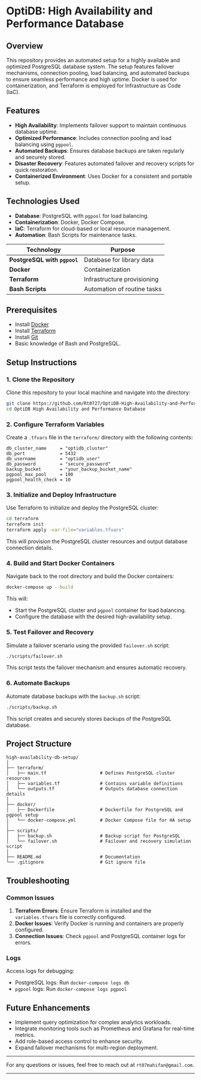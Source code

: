 # OptiDB: High Availability and Performance Database

## Overview  
This repository provides an automated setup for a highly available and optimized PostgreSQL database system. The setup features failover mechanisms, connection pooling, load balancing, and automated backups to ensure seamless performance and high uptime. Docker is used for containerization, and Terraform is employed for Infrastructure as Code (IaC).  

## Features  
- **High Availability**: Implements failover support to maintain continuous database uptime.  
- **Optimized Performance**: Includes connection pooling and load balancing using `pgpool`.  
- **Automated Backups**: Ensures database backups are taken regularly and securely stored.  
- **Disaster Recovery**: Features automated failover and recovery scripts for quick restoration.  
- **Containerized Environment**: Uses Docker for a consistent and portable setup.  

## Technologies Used  
- **Database**: PostgreSQL with `pgpool` for load balancing.  
- **Containerization**: Docker, Docker Compose.  
- **IaC**: Terraform for cloud-based or local resource management.  
- **Automation**: Bash Scripts for maintenance tasks.

| Technology                       | Purpose                              |
|----------------------------------|--------------------------------------|
| **PostgreSQL with `pgpool`**    | Database for library data            |
| **Docker**                       | Containerization                     |
| **Terraform**                    | Infrastructure provisioning          |
| **Bash Scripts**                 | Automation of routine tasks          |

## Prerequisites  
- Install [Docker](https://www.docker.com/)  
- Install [Terraform](https://www.terraform.io/)  
- Install [Git](https://git-scm.com/)  
- Basic knowledge of Bash and PostgreSQL.  

## Setup Instructions  

### 1. Clone the Repository  
Clone this repository to your local machine and navigate into the directory:  
```bash  
git clone https://github.com/Rt0727/OptiDB-High-Availability-and-Performance-Database.git 
cd OptiDB High Availability and Performance Database  
```  

### 2. Configure Terraform Variables  
Create a `.tfvars` file in the `terraform/` directory with the following contents:  
```hcl  
db_cluster_name     = "optidb_cluster"  
db_port             = 5432  
db_username         = "optidb_user"  
db_password         = "secure_password"  
backup_bucket       = "your_backup_bucket_name"  
pgpool_max_pool     = 100  
pgpool_health_check = 10  
```  

### 3. Initialize and Deploy Infrastructure  
Use Terraform to initialize and deploy the PostgreSQL cluster:  
```bash  
cd terraform  
terraform init  
terraform apply -var-file="variables.tfvars"  
```  
This will provision the PostgreSQL cluster resources and output database connection details.  

### 4. Build and Start Docker Containers  
Navigate back to the root directory and build the Docker containers:  
```bash  
docker-compose up --build  
```  
This will:  
- Start the PostgreSQL cluster and `pgpool` container for load balancing.  
- Configure the database with the desired high-availability setup.  

### 5. Test Failover and Recovery  
Simulate a failover scenario using the provided `failover.sh` script:  
```bash  
./scripts/failover.sh  
```  
This script tests the failover mechanism and ensures automatic recovery.  

### 6. Automate Backups  
Automate database backups with the `backup.sh` script:  
```bash  
./scripts/backup.sh  
```  
This script creates and securely stores backups of the PostgreSQL database.  

## Project Structure  
```plaintext  
high-availability-db-setup/  
│  
├── terraform/  
│   ├── main.tf                    # Defines PostgreSQL cluster resources  
│   ├── variables.tf               # Contains variable definitions  
│   └── outputs.tf                 # Outputs database connection details  
│  
├── docker/  
│   ├── Dockerfile                 # Dockerfile for PostgreSQL and pgpool setup  
│   └── docker-compose.yml         # Docker Compose file for HA setup  
│  
├── scripts/  
│   ├── backup.sh                  # Backup script for PostgreSQL  
│   └── failover.sh                # Failover and recovery simulation script  
│  
├── README.md                      # Documentation  
└── .gitignore                     # Git ignore file  
```  

## Troubleshooting  

### Common Issues  
1. **Terraform Errors**: Ensure Terraform is installed and the `variables.tfvars` file is correctly configured.  
2. **Docker Issues**: Verify Docker is running and containers are properly configured.  
3. **Connection Issues**: Check `pgpool` and PostgreSQL container logs for errors.  

### Logs  
Access logs for debugging:  
- PostgreSQL logs: Run `docker-compose logs db`  
- `pgpool` logs: Run `docker-compose logs pgpool`  

## Future Enhancements  
- Implement query optimization for complex analytics workloads.  
- Integrate monitoring tools such as Prometheus and Grafana for real-time metrics.  
- Add role-based access control to enhance security.  
- Expand failover mechanisms for multi-region deployment.  

---  

For any questions or issues, feel free to reach out at `rt07mahifan@gmail.com`.  

---  
